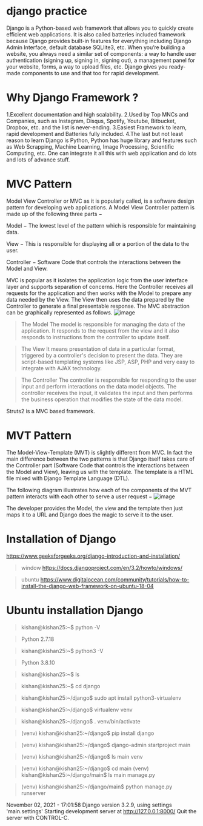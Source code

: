 # django practice
Django is a Python-based web framework that allows you to quickly create efficient web applications. It is also called batteries included framework because Django provides built-in features for everything including Django Admin Interface, default database SQLlite3, etc. When you’re building a website, you always need a similar set of components: a way to handle user authentication (signing up, signing in, signing out), a management panel for your website, forms, a way to upload files, etc. Django gives you ready-made components to use and that too for rapid development.

# Why Django Framework ?
1.Excellent documentation and high scalability.
2.Used by Top MNCs and Companies, such as Instagram, Disqus, Spotify, Youtube, Bitbucket, Dropbox, etc. and the list is never-ending.
3.Easiest Framework to learn, rapid development and Batteries fully included.
4.The last but not least reason to learn Django is Python, Python has huge library and features such as Web Scrapping, Machine Learning, Image Processing, Scientific Computing, etc. One can integrate it all this with web application and do lots and lots of advance stuff.
# MVC Pattern
Model View Controller or MVC as it is popularly called, is a software design pattern for developing web applications. A Model View Controller pattern is made up of the following three parts −

Model − The lowest level of the pattern which is responsible for maintaining data.

View − This is responsible for displaying all or a portion of the data to the user.

Controller − Software Code that controls the interactions between the Model and View.

MVC is popular as it isolates the application logic from the user interface layer and supports separation of concerns. Here the Controller receives all requests for the application and then works with the Model to prepare any data needed by the View. The View then uses the data prepared by the Controller to generate a final presentable response. The MVC abstraction can be graphically represented as follows.
![image](https://user-images.githubusercontent.com/66677660/138484939-ef9ca7ce-e14a-40d3-887b-88aa71aad54d.png)
>The Model
The model is responsible for managing the data of the application. It responds to the request from the view and it also responds to instructions from the controller to update itself.

>The View
It means presentation of data in a particular format, triggered by a controller's decision to present the data. They are script-based templating systems like JSP, ASP, PHP and very easy to integrate with AJAX technology.

>The Controller
The controller is responsible for responding to the user input and perform interactions on the data model objects. The controller receives the input, it validates the input and then performs the business operation that modifies the state of the data model.

Struts2 is a MVC based framework.

# MVT Pattern

The Model-View-Template (MVT) is slightly different from MVC. In fact the main difference between the two patterns is that Django itself takes care of the Controller part (Software Code that controls the interactions between the Model and View), leaving us with the template. The template is a HTML file mixed with Django Template Language (DTL).

The following diagram illustrates how each of the components of the MVT pattern interacts with each other to serve a user request −
![image](https://user-images.githubusercontent.com/66677660/138485489-395d1a7b-badd-4ecc-96cb-040e26b6beaa.png)

The developer provides the Model, the view and the template then just maps it to a URL and Django does the magic to serve it to the user.

# Installation of Django
https://www.geeksforgeeks.org/django-introduction-and-installation/
>window
https://docs.djangoproject.com/en/3.2/howto/windows/

>ubuntu
https://www.digitalocean.com/community/tutorials/how-to-install-the-django-web-framework-on-ubuntu-18-04


# Ubuntu installation Django

> kishan@kishan25:~$ python -V

> Python 2.7.18

> kishan@kishan25:~$ python3 -V

> Python 3.8.10

> kishan@kishan25:~$ ls

> kishan@kishan25:~$ cd django

> kishan@kishan25:~/django$ sudo apt install python3-virtualenv

> kishan@kishan25:~/django$ virtualenv venv

> kishan@kishan25:~/django$ . venv/bin/activate

> (venv) kishan@kishan25:~/django$ pip install django

> (venv) kishan@kishan25:~/django$ django-admin startproject main

> (venv) kishan@kishan25:~/django$ ls
main  venv

> (venv) kishan@kishan25:~/django$ cd main
> (venv) kishan@kishan25:~/django/main$ ls
main  manage.py

> (venv) kishan@kishan25:~/django/main$ python manage.py runserver

November 02, 2021 - 17:01:58
Django version 3.2.9, using settings 'main.settings'
Starting development server at http://127.0.0.1:8000/
Quit the server with CONTROL-C.
